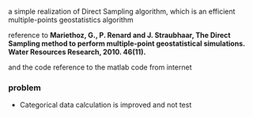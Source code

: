 a simple realization of Direct Sampling algorithm, which is an efficient multiple-points geostatistics algorithm

reference to **Mariethoz, G., P. Renard and J. Straubhaar, The Direct Sampling method to perform multiple-point geostatistical simulations. Water Resources Research, 2010. 46(11).**

and the code reference to the matlab code from internet



### problem

- Categorical data calculation is improved and not test
